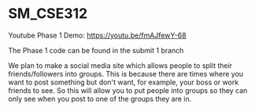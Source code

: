 # SM_CSE312
Youtube Phase 1 Demo: https://youtu.be/fmAJfewY-68

The Phase 1 code can be found in the submit 1 branch


We plan to make a social media site which allows
people to split their friends/followers into groups.
This is because there are times where you want to post
something but don't want, for example, your boss
or work friends to see. So this will allow you to put people
into groups so they can only see when you post to one of
the groups they are in. 
